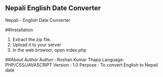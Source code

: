 Nepali English Date Converter
------------------------------

Nepali - English Date Converter

##Installation
1. Extract the zip file.
2. Upload it to your server
3. In the web browser, open index.php


##About Author
Author	: Roshan Kumar Thapa
Language: PHP/CSS/JAVASCRIPT
Version	: 1.0
Perpose	: To convert English to Nepali date 
 




